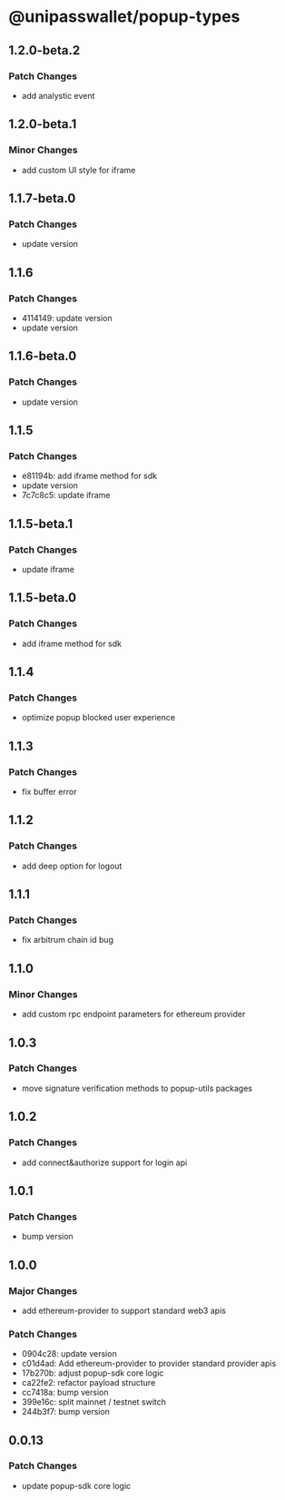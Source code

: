 # @unipasswallet/popup-types

## 1.2.0-beta.2

### Patch Changes

- add analystic event

## 1.2.0-beta.1

### Minor Changes

- add custom UI style for iframe

## 1.1.7-beta.0

### Patch Changes

- update version

## 1.1.6

### Patch Changes

- 4114149: update version
- update version

## 1.1.6-beta.0

### Patch Changes

- update version

## 1.1.5

### Patch Changes

- e81194b: add iframe method for sdk
- update version
- 7c7c8c5: update iframe

## 1.1.5-beta.1

### Patch Changes

- update iframe

## 1.1.5-beta.0

### Patch Changes

- add iframe method for sdk

## 1.1.4

### Patch Changes

- optimize popup blocked user experience

## 1.1.3

### Patch Changes

- fix buffer error

## 1.1.2

### Patch Changes

- add deep option for logout

## 1.1.1

### Patch Changes

- fix arbitrum chain id bug

## 1.1.0

### Minor Changes

- add custom rpc endpoint parameters for ethereum provider

## 1.0.3

### Patch Changes

- move signature verification methods to popup-utils packages

## 1.0.2

### Patch Changes

- add connect&authorize support for login api

## 1.0.1

### Patch Changes

- bump version

## 1.0.0

### Major Changes

- add ethereum-provider to support standard web3 apis

### Patch Changes

- 0904c28: update version
- c01d4ad: Add ethereum-provider to provider standard provider apis
- 17b270b: adjust popup-sdk core logic
- ca22fe2: refactor payload structure
- cc7418a: bump version
- 399e16c: split mainnet / testnet switch
- 244b3f7: bump version

## 0.0.13

### Patch Changes

- update popup-sdk core logic
